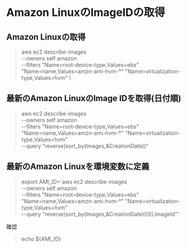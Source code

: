 # Amazon LinuxのImageIDの取得

## Amazon Linuxの取得

> aws ec2 describe-images \
> --owners self amazon \
> --filters "Name=root-device-type,Values=ebs" "Name=name,Values=amzn-ami-hvm-*" "Name=virtualization-type,Values=hvm" \

## 最新のAmazon LinuxのImage IDを取得(日付順)

> aws ec2 describe-images \
> --owners self amazon \
> --filters "Name=root-device-type,Values=ebs" "Name=name,Values=amzn-ami-hvm-*" "Name=virtualization-type,Values=hvm" \
> --query "reverse(sort_by(Images,&CreationDate))"

## 最新のAmazon Linuxを環境変数に定義

> export AMI_ID=`aws ec2 describe-images \
> --owners self amazon \
> --filters "Name=root-device-type,Values=ebs" "Name=name,Values=amzn-ami-hvm-*" "Name=virtualization-type,Values=hvm" \
> --query "reverse(sort_by(Images,&CreationDate))[0].ImageId"'

確認

> echo ${AMI_ID}
